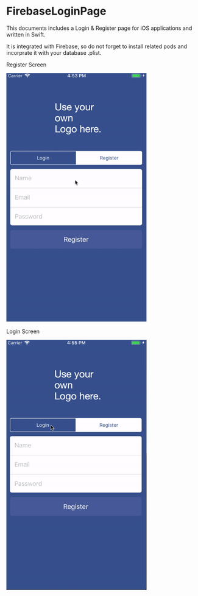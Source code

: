 # FirebaseLoginPage
This documents includes a Login & Register page for iOS applications and written in Swift. 

It is integrated with Firebase, so do not forget to install related pods and incorprate it with your database .plist.

Register Screen

<img src="https://github.com/nonegu/FirebaseLoginPage/blob/master/register.gif" width="368">

Login Screen

<img src="https://github.com/nonegu/FirebaseLoginPage/blob/master/login.gif" width="368">
